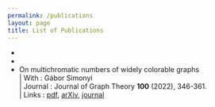 ```yaml
---
permalink: /publications
layout: page
title: List of Publications
---
```


*
*
* On multichromatic numbers of widely colorable graphs  
|    With : Gábor Simonyi  
|    Journal : Journal of Graph Theory **100** (2022), 346-361.  
|    Links : [pdf](), [arXiv](https://arxiv.org/abs/2102.03120), [journal](https://doi.org/10.1002/jgt.22785)

